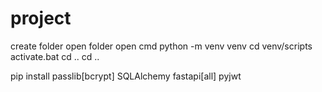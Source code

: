 # project
create folder
open folder
open cmd
python -m venv venv
cd venv/scripts
activate.bat
cd ..
cd ..

pip install passlib[bcrypt] SQLAlchemy fastapi[all] pyjwt
